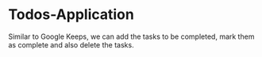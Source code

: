 # Todos-Application
Similar to Google Keeps, we can add the tasks to be completed, mark them as complete and also delete the tasks.
